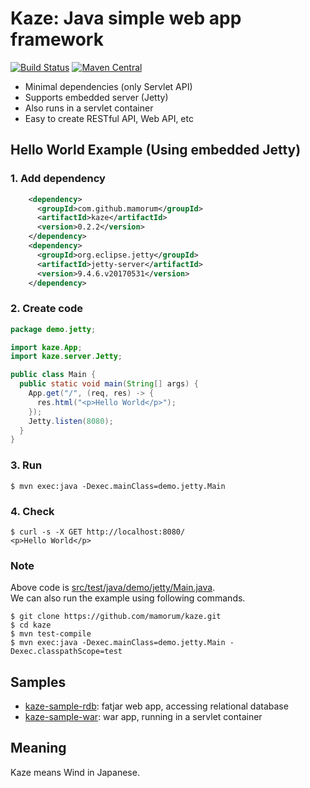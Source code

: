 # Kaze: Java simple web app framework
[![Build Status](https://travis-ci.org/mamorum/kaze.svg?branch=master)](https://travis-ci.org/mamorum/kaze)
[![Maven Central](https://maven-badges.herokuapp.com/maven-central/com.github.mamorum/kaze/badge.svg)](https://maven-badges.herokuapp.com/maven-central/com.github.mamorum/kaze)

- Minimal dependencies (only Servlet API)
- Supports embedded server (Jetty)
- Also runs in a servlet container
- Easy to create RESTful API, Web API, etc


## Hello World Example (Using embedded Jetty)
### 1. Add dependency
```xml
    <dependency>
      <groupId>com.github.mamorum</groupId>
      <artifactId>kaze</artifactId>
      <version>0.2.2</version>
    </dependency>
    <dependency>
      <groupId>org.eclipse.jetty</groupId>
      <artifactId>jetty-server</artifactId>
      <version>9.4.6.v20170531</version>
    </dependency>
```

### 2. Create code
```java
package demo.jetty;

import kaze.App;
import kaze.server.Jetty;

public class Main {
  public static void main(String[] args) {
    App.get("/", (req, res) -> {
      res.html("<p>Hello World</p>");
    });
    Jetty.listen(8080);
  }
}
```

### 3. Run
```
$ mvn exec:java -Dexec.mainClass=demo.jetty.Main
```

### 4. Check
```
$ curl -s -X GET http://localhost:8080/
<p>Hello World</p>
```

### Note
Above code is [src/test/java/demo/jetty/Main.java](src/test/java/demo/jetty/Main.java).  
We can also run the example using following commands.

```
$ git clone https://github.com/mamorum/kaze.git
$ cd kaze
$ mvn test-compile
$ mvn exec:java -Dexec.mainClass=demo.jetty.Main -Dexec.classpathScope=test
```


## Samples
- [kaze-sample-rdb](https://github.com/mamorum/kaze-sample/tree/master/rdb): fatjar web app, accessing relational database
- [kaze-sample-war](https://github.com/mamorum/kaze-sample/tree/master/server): war app, running in a servlet container


## Meaning
Kaze means Wind in Japanese.
